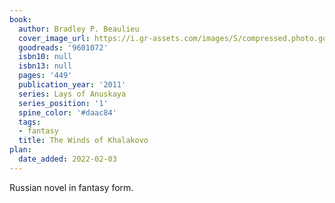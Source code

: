 ```yaml
---
book:
  author: Bradley P. Beaulieu
  cover_image_url: https://i.gr-assets.com/images/S/compressed.photo.goodreads.com/books/1361611024l/9601072.jpg
  goodreads: '9601072'
  isbn10: null
  isbn13: null
  pages: '449'
  publication_year: '2011'
  series: Lays of Anuskaya
  series_position: '1'
  spine_color: '#daac84'
  tags:
  - fantasy
  title: The Winds of Khalakovo
plan:
  date_added: 2022-02-03
---
```


Russian novel in fantasy form.
